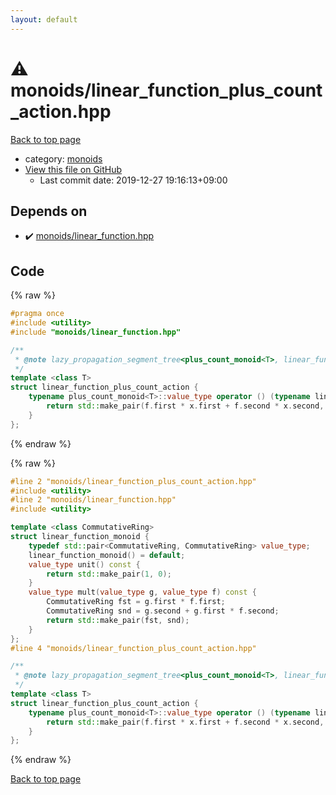 ```yaml
---
layout: default
---
```


<!-- mathjax config similar to math.stackexchange -->
<script type="text/javascript" async
  src="https://cdnjs.cloudflare.com/ajax/libs/mathjax/2.7.5/MathJax.js?config=TeX-MML-AM_CHTML">
</script>
<script type="text/x-mathjax-config">
  MathJax.Hub.Config({
    TeX: { equationNumbers: { autoNumber: "AMS" }},
    tex2jax: {
      inlineMath: [ ['$','$'] ],
      processEscapes: true
    },
    "HTML-CSS": { matchFontHeight: false },
    displayAlign: "left",
    displayIndent: "2em"
  });
</script>

<script type="text/javascript" src="https://cdnjs.cloudflare.com/ajax/libs/jquery/3.4.1/jquery.min.js"></script>
<script src="https://cdn.jsdelivr.net/npm/jquery-balloon-js@1.1.2/jquery.balloon.min.js" integrity="sha256-ZEYs9VrgAeNuPvs15E39OsyOJaIkXEEt10fzxJ20+2I=" crossorigin="anonymous"></script>
<script type="text/javascript" src="../../assets/js/copy-button.js"></script>
<link rel="stylesheet" href="../../assets/css/copy-button.css" />


# :warning: monoids/linear_function_plus_count_action.hpp

<a href="../../index.html">Back to top page</a>

* category: <a href="../../index.html#315142c884fa9bdd2be3b42923ffe964">monoids</a>
* <a href="{{ site.github.repository_url }}/blob/master/monoids/linear_function_plus_count_action.hpp">View this file on GitHub</a>
    - Last commit date: 2019-12-27 19:16:13+09:00




## Depends on

* :heavy_check_mark: <a href="linear_function.hpp.html">monoids/linear_function.hpp</a>


## Code

<a id="unbundled"></a>
{% raw %}
```cpp
#pragma once
#include <utility>
#include "monoids/linear_function.hpp"

/**
 * @note lazy_propagation_segment_tree<plus_count_monoid<T>, linear_function_monoid<T>, linear_function_plus_count_action<T> >
 */
template <class T>
struct linear_function_plus_count_action {
    typename plus_count_monoid<T>::value_type operator () (typename linear_function_monoid<T>::value_type f, typename plus_count_monoid<T>::value_type x) const {
        return std::make_pair(f.first * x.first + f.second * x.second, x.second);
    }
};

```
{% endraw %}

<a id="bundled"></a>
{% raw %}
```cpp
#line 2 "monoids/linear_function_plus_count_action.hpp"
#include <utility>
#line 2 "monoids/linear_function.hpp"
#include <utility>

template <class CommutativeRing>
struct linear_function_monoid {
    typedef std::pair<CommutativeRing, CommutativeRing> value_type;
    linear_function_monoid() = default;
    value_type unit() const {
        return std::make_pair(1, 0);
    }
    value_type mult(value_type g, value_type f) const {
        CommutativeRing fst = g.first * f.first;
        CommutativeRing snd = g.second + g.first * f.second;
        return std::make_pair(fst, snd);
    }
};
#line 4 "monoids/linear_function_plus_count_action.hpp"

/**
 * @note lazy_propagation_segment_tree<plus_count_monoid<T>, linear_function_monoid<T>, linear_function_plus_count_action<T> >
 */
template <class T>
struct linear_function_plus_count_action {
    typename plus_count_monoid<T>::value_type operator () (typename linear_function_monoid<T>::value_type f, typename plus_count_monoid<T>::value_type x) const {
        return std::make_pair(f.first * x.first + f.second * x.second, x.second);
    }
};

```
{% endraw %}

<a href="../../index.html">Back to top page</a>

